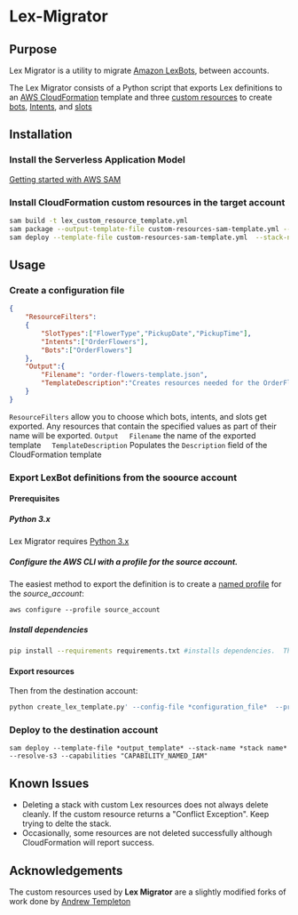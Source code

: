 # Lex-Migrator

## Purpose
Lex Migrator is a utility to migrate [Amazon LexBots](https://aws.amazon.com/lex/), between accounts.

The Lex Migrator consists of a Python script that exports Lex definitions to an [AWS CloudFormation](https://aws.amazon.com/cloudformation/) template and three [custom resources](https://docs.aws.amazon.com/AWSCloudFormation/latest/UserGuide/template-custom-resources.html) to create [bots](https://github.com/andrew-templeton/cfn-lex-bot), [Intents](https://github.com/andrew-templeton/cfn-lex-intent), and [slots](https://github.com/andrew-templeton/cfn-lex-slot-type)

## Installation

### Install the Serverless Application Model

[Getting started with AWS SAM](https://docs.aws.amazon.com/serverless-application-model/latest/developerguide/serverless-getting-started.html)

### Install CloudFormation custom resources in the target account

``` bash
sam build -t lex_custom_resource_template.yml  
sam package --output-template-file custom-resources-sam-template.yml --resolve-s3
sam deploy --template-file custom-resources-sam-template.yml  --stack-name lex-custom-resources --capabilities "CAPABILITY_NAMED_IAM"
```

## Usage

### Create a configuration file

```json
{
    "ResourceFilters":
    {
        "SlotTypes":["FlowerType","PickupDate","PickupTime"],
        "Intents":["OrderFlowers"],
        "Bots":["OrderFlowers"]
    },
    "Output":{
        "Filename": "order-flowers-template.json",
        "TemplateDescription":"Creates resources needed for the OrderFlowers Sample "
    }
}
```

`ResourceFilters` allow you to choose which bots, intents, and slots get exported.  Any resources that contain  the specified values as part of their name will be exported.
`Output`
&nbsp;&nbsp;&nbsp;&nbsp;`Filename` the name of the exported template
&nbsp;&nbsp;&nbsp;&nbsp;`TemplateDescription` Populates the `Description` field of the CloudFormation template

### Export LexBot definitions from the soource account

#### Prerequisites

##### Python 3.x

Lex Migrator requires [Python 3.x](https://www.python.org/downloads/)

##### Configure the AWS CLI with a profile for the source account.

The easiest method to export the definition is to create a [named profile](https://docs.aws.amazon.com/cli/latest/userguide/cli-configure-profiles.html) for the *source_account*:

`aws configure --profile source_account`

##### Install dependencies

```bash
pip install --requirements requirements.txt #installs dependencies.  This only needs to be run the first time.
```

#### Export resources

Then from the destination account:

```bash
python create_lex_template.py' --config-file *configuration_file*  --profile *source account*
```


### Deploy to the destination account

```sam deploy --template-file *output_template* --stack-name *stack name* --resolve-s3 --capabilities "CAPABILITY_NAMED_IAM"```

## Known Issues

- Deleting a stack with custom Lex resources does not always delete cleanly. If the custom resource returns a "Conflict Exception". Keep trying to delte the stack.
- Occasionally, some resources are not deleted successfully although CloudFormation will report success.

## Acknowledgements

The custom resources used by **Lex Migrator** are a slightly modified forks of work done by [Andrew Templeton](https://github.com/andrew-templeton)

